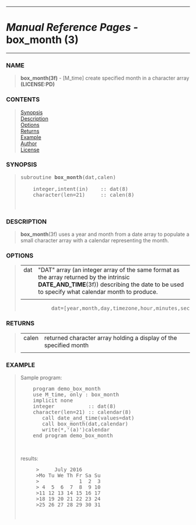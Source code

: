 <?
<body>
  <a name="top" id="top"></a>
  <div id="Container">
    <div id="Content">
      <div class="c1">
        <hr />
        <h1><i>Manual Reference Pages -</i> box_month (3)</h1>
        <hr />
      </div><a name="0"></a>
      <h3><a name="0">NAME</a></h3>
      <blockquote>
        <b>box_month(3f)</b> - [M_time] create specified month in a character array <b>(LICENSE:PD)</b>
      </blockquote><a name="contents" id="contents"></a>
      <h3>CONTENTS</h3>
      <blockquote>
        <a href="#1">Synopsis</a><br />
        <a href="#2">Description</a><br />
        <a href="#3">Options</a><br />
        <a href="#4">Returns</a><br />
        <a href="#5">Example</a><br />
        <a href="#6">Author</a><br />
        <a href="#7">License</a><br />
      </blockquote><a name="8"></a>
      <h3><a name="8">SYNOPSIS</a></h3>
      <blockquote>
        <pre>
subroutine <b>box_month</b>(dat,calen)
<br />    integer,intent(in)    :: dat(8)
    character(len=21)     :: calen(8)
<br />
</pre>
      </blockquote><a name="2"></a>
      <h3><a name="2">DESCRIPTION</a></h3>
      <blockquote>
        <b>box_month</b>(3f) uses a year and month from a date array to populate a small character array with a calendar representing the month.
      </blockquote><a name="3"></a>
      <h3><a name="3">OPTIONS</a></h3>
      <blockquote>
        <table cellpadding="3">
          <tr valign="top">
            <td class="c2" width="6%" nowrap="nowrap">dat</td>
            <td valign="bottom">"DAT" array (an integer array of the same format as the array returned by the intrinsic <b>DATE_AND_TIME</b>(3f)) describing
            the date to be used to specify what calendar month to produce.</td>
          </tr>
          <tr>
            <td></td>
          </tr>
        </table><!-- .nf -->
        <pre>
          dat=[year,month,day,timezone,hour,minutes,seconds,milliseconds]
</pre>
      </blockquote><a name="4"></a>
      <h3><a name="4">RETURNS</a></h3>
      <blockquote>
        <table cellpadding="3">
          <tr valign="top">
            <td class="c2" width="6%" nowrap="nowrap">calen</td>
            <td valign="bottom">returned character array holding a display of the specified month</td>
          </tr>
          <tr>
            <td></td>
          </tr>
        </table>
      </blockquote><a name="5"></a>
      <h3><a name="5">EXAMPLE</a></h3>
      <blockquote>
        Sample program:
        <pre>
    program demo_box_month
    use M_time, only : box_month
    implicit none
    integer           :: dat(8)
    character(len=21) :: calendar(8)
       call date_and_time(values=dat)
       call box_month(dat,calendar)
       write(*,'(a)')calendar
    end program demo_box_month
<br />
</pre>results:
        <pre>
     &gt;     July 2016
     &gt;Mo Tu We Th Fr Sa Su
     &gt;             1  2  3
     &gt; 4  5  6  7  8  9 10
     &gt;11 12 13 14 15 16 17
     &gt;18 19 20 21 22 23 24
     &gt;25 26 27 28 29 30 31
<br />
</pre>
      </blockquote><a name="6"></a>
    </div>
  </div>
</body>
